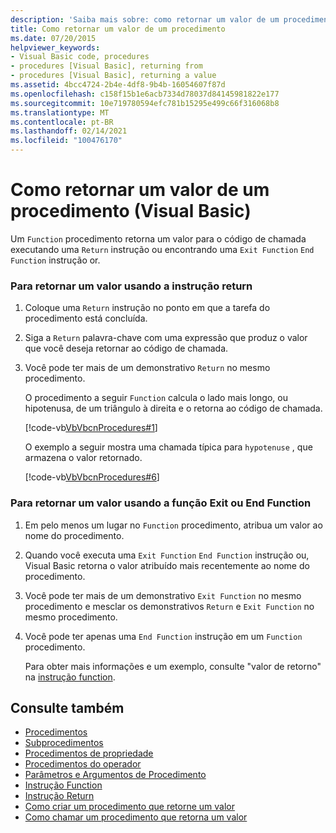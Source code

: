 ```yaml
---
description: 'Saiba mais sobre: como retornar um valor de um procedimento (Visual Basic)'
title: Como retornar um valor de um procedimento
ms.date: 07/20/2015
helpviewer_keywords:
- Visual Basic code, procedures
- procedures [Visual Basic], returning from
- procedures [Visual Basic], returning a value
ms.assetid: 4bcc4724-2b4e-4df8-9b4b-16054607f87d
ms.openlocfilehash: c158f15b1e6acb7334d78037d84145981822e177
ms.sourcegitcommit: 10e719780594efc781b15295e499c66f316068b8
ms.translationtype: MT
ms.contentlocale: pt-BR
ms.lasthandoff: 02/14/2021
ms.locfileid: "100476170"
---
```

# <a name="how-to-return-a-value-from-a-procedure-visual-basic"></a>Como retornar um valor de um procedimento (Visual Basic)

Um `Function` procedimento retorna um valor para o código de chamada executando uma `Return` instrução ou encontrando uma `Exit Function` `End Function` instrução or.  
  
### <a name="to-return-a-value-using-the-return-statement"></a>Para retornar um valor usando a instrução return  
  
1. Coloque uma `Return` instrução no ponto em que a tarefa do procedimento está concluída.  
  
2. Siga a `Return` palavra-chave com uma expressão que produz o valor que você deseja retornar ao código de chamada.  
  
3. Você pode ter mais de um demonstrativo `Return` no mesmo procedimento.  
  
     O procedimento a seguir `Function` calcula o lado mais longo, ou hipotenusa, de um triângulo à direita e o retorna ao código de chamada.  
  
     [!code-vb[VbVbcnProcedures#1](~/samples/snippets/visualbasic/VS_Snippets_VBCSharp/VbVbcnProcedures/VB/Class1.vb#1)]  
  
     O exemplo a seguir mostra uma chamada típica para `hypotenuse` , que armazena o valor retornado.  
  
     [!code-vb[VbVbcnProcedures#6](~/samples/snippets/visualbasic/VS_Snippets_VBCSharp/VbVbcnProcedures/VB/Class1.vb#6)]  
  
### <a name="to-return-a-value-using-exit-function-or-end-function"></a>Para retornar um valor usando a função Exit ou End Function  
  
1. Em pelo menos um lugar no `Function` procedimento, atribua um valor ao nome do procedimento.  
  
2. Quando você executa uma `Exit Function` `End Function` instrução ou, Visual Basic retorna o valor atribuído mais recentemente ao nome do procedimento.  
  
3. Você pode ter mais de um demonstrativo `Exit Function` no mesmo procedimento e mesclar os demonstrativos `Return` e `Exit Function` no mesmo procedimento.  
  
4. Você pode ter apenas uma `End Function` instrução em um `Function` procedimento.  
  
     Para obter mais informações e um exemplo, consulte "valor de retorno" na [instrução function](../../../language-reference/statements/function-statement.md).  
  
## <a name="see-also"></a>Consulte também

- [Procedimentos](./index.md)
- [Subprocedimentos](./sub-procedures.md)
- [Procedimentos de propriedade](./property-procedures.md)
- [Procedimentos do operador](./operator-procedures.md)
- [Parâmetros e Argumentos de Procedimento](./procedure-parameters-and-arguments.md)
- [Instrução Function](../../../language-reference/statements/function-statement.md)
- [Instrução Return](../../../language-reference/statements/return-statement.md)
- [Como criar um procedimento que retorne um valor](./how-to-create-a-procedure-that-returns-a-value.md)
- [Como chamar um procedimento que retorna um valor](./how-to-call-a-procedure-that-returns-a-value.md)
